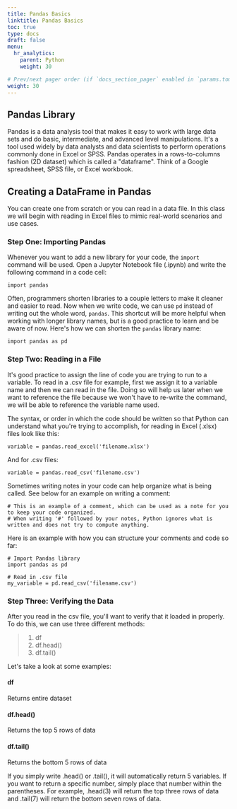 ```yaml
---
title: Pandas Basics
linktitle: Pandas Basics
toc: true
type: docs
draft: false
menu:
  hr_analytics:
    parent: Python
    weight: 30

# Prev/next pager order (if `docs_section_pager` enabled in `params.toml`)
weight: 30
---
```


<!-- In this tutorial, I'll share how to import pandas, read in a file, and verify the data: -->

## Pandas Library

Pandas is a data analysis tool that makes it easy to work with large data sets and do basic, intermediate, and advanced level manipulations. It's a tool used widely by data analysts and data scientists to perform operations commonly done in Excel or SPSS. Pandas operates in a rows-to-columns fashion (2D dataset) which is called a "dataframe". Think of a Google spreadsheet, SPSS file, or Excel workbook.

## Creating a DataFrame in Pandas

You can create one from scratch or you can read in a data file. In this class we will begin with reading in Excel files to mimic real-world scenarios and use cases.

### Step One: Importing Pandas

Whenever you want to add a new library for your code, the `import` command will be used. Open a Jupyter Notebook file (.ipynb) and write the following command in a code cell: 

```
import pandas
```

Often, programmers shorten libraries to a couple letters to make it cleaner and easier to read. Now when we write code, we can use `pd` instead of writing out the whole word, `pandas`. This shortcut will be more helpful when working with longer library names, but is a good practice to learn and be aware of now. Here's how we can shorten the `pandas` library name: 

```
import pandas as pd
```

### Step Two: Reading in a File

It's good practice to assign the line of code you are trying to run to a variable. To read in a .csv file for example, first we assign it to a variable name and then we can read in the file. Doing so will help us later when we want to reference the file because we won't have to re-write the command, we will be able to reference the variable name used. 

The syntax, or order in which the code should be written so that Python can understand what you're trying to accomplish, for reading in Excel (.xlsx) files look like this:

```
variable = pandas.read_excel('filename.xlsx')
```

And for .csv files: 

```
variable = pandas.read_csv('filename.csv')
```

Sometimes writing notes in your code can help organize what is being called. See below for an example on writing a comment:

```
# This is an example of a comment, which can be used as a note for you to keep your code organized. 
# When writing '#' followed by your notes, Python ignores what is written and does not try to compute anything.
```

Here is an example with how you can structure your comments and code so far:

```
# Import Pandas library
import pandas as pd

# Read in .csv file
my_variable = pd.read_csv('filename.csv')
```

### Step Three: Verifying the Data 

After you read in the csv file, you'll want to verify that it loaded in properly. To do this, we can use three different methods:

> 1. df
> 2. df.head()
> 3. df.tail()

Let's take a look at some examples:

#### df

Returns entire dataset

#### df.head()

Returns the top 5 rows of data

#### df.tail()

Returns the bottom 5 rows of data

If you simply write .head() or .tail(), it will automatically return 5 variables. If you want to return a specific number, simply place that number within the parentheses. For example, .head(3) will return the top three rows of data and .tail(7) will return the bottom seven rows of data.